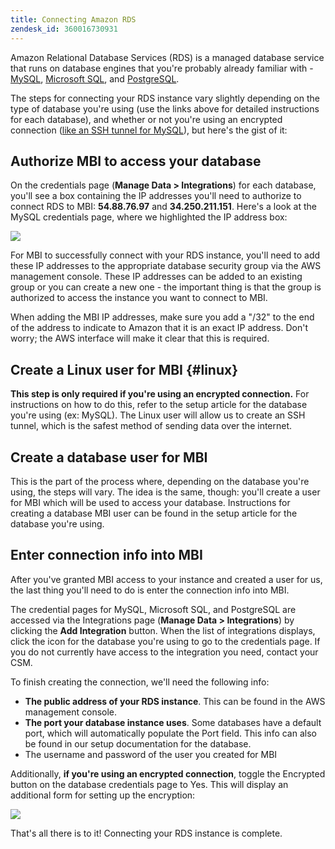 ```yaml
---
title: Connecting Amazon RDS
zendesk_id: 360016730931
---
```


Amazon Relational Database Services (RDS) is a managed database service that runs on database engines that you\'re probably already familiar with - [MySQL](../data-analyst/importing-data/integrations/mysql-via-a-direct-connection.md), [Microsoft SQL](../data-analyst/importing-data/integrations/microsoft-sql-server.md), and [PostgreSQL](../data-analyst/importing-data/integrations/postgresql.md).

The steps for connecting your RDS instance vary slightly depending on the type of database you\'re using (use the links above for detailed instructions for each database), and whether or not you\'re using an encrypted connection ([like an SSH tunnel for MySQL](../data-analyst/importing-data/integrations/mysql-via-ssh-tunnel.md)), but here\'s the gist of it:

## Authorize MBI to access your database

On the credentials page (**Manage Data &gt; Integrations**) for each database, you\'ll see a box containing the IP addresses you\'ll need to authorize to connect RDS to MBI: **54.88.76.97** and **34.250.211.151**. Here\'s a look at the MySQL credentials page, where we highlighted the IP address box:

![](../assets/RDS_IP.png)

For MBI to successfully connect with your RDS instance, you\'ll need to add these IP addresses to the appropriate database security group via the AWS management console. These IP addresses can be added to an existing group or you can create a new one - the important thing is that the group is authorized to access the instance you want to connect to MBI.

When adding the MBI IP addresses, make sure you add a \"/32\" to the end of the address to indicate to Amazon that it is an exact IP address. Don\'t worry; the AWS interface will make it clear that this is required.

## Create a Linux user for MBI {#linux}

**This step is only required if you\'re using an encrypted connection.** For instructions on how to do this, refer to the setup article for the database you\'re using (ex: MySQL). The Linux user will allow us to create an SSH tunnel, which is the safest method of sending data over the internet.

## Create a database user for MBI

This is the part of the process where, depending on the database you\'re using, the steps will vary. The idea is the same, though: you\'ll create a user for MBI which will be used to access your database. Instructions for creating a database MBI user can be found in the setup article for the database you\'re using.

## Enter connection info into MBI

After you\'ve granted MBI access to your instance and created a user for us, the last thing you\'ll need to do is enter the connection info into MBI.

The credential pages for MySQL, Microsoft SQL, and PostgreSQL are accessed via the Integrations page (**Manage Data &gt; Integrations**) by clicking the **Add Integration** button. When the list of integrations displays, click the icon for the database you\'re using to go to the credentials page. If you do not currently have access to the integration you need, contact your CSM.

To finish creating the connection, we\'ll need the following info:

*  **The public address of your RDS instance**. This can be found in the AWS management console.
*  **The port your database instance uses**. Some databases have a default port, which will automatically populate the Port field. This info can also be found in our setup documentation for the database.
*  The username and password of the user you created for MBI

Additionally, **if you\'re using an encrypted connection**, toggle the Encrypted button on the database credentials page to Yes. This will display an additional form for setting up the encryption:

![](../assets/5.1.png)

That\'s all there is to it! Connecting your RDS instance is complete.
